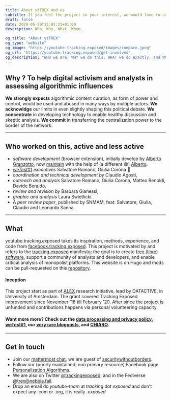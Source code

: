 ```yaml
---
title: About ytTREX and us
subtitle: If you feel the project in your interest, we would love to expand our team ― FYI, we're all unfunded
draft: false
date: 2020-05-20T15:01:21+01:00
description: Who, Why, What, When. 

og_title: "About ytTREX"
og_type: "website"
og_image: "https://youtube.tracking.exposed/images/compare.jpeg"
og_url: "https://youtube.tracking.exposed/get-involved"
og_description: "WHO we are, WHY we do this, WHAT we do exactly, and WHEN this would matter"
---
```


## Why ? To help digital activism and analysts in assessing algorithmic influences

**We strongly expects** algorithmic content curation, as form of power and control, would be used and abused in many ways by multiple actors.
**We acknowldge** our limits in even slightly shaping this political debate.
**We concentrate** in developing technology to enable healthy discussion and skeptic analysis.
**We commit** in transferring the centralization power to the border of the network.

---

## Who worked on this, active and less active

* _software development_ (browser extension), initially develop by [Alberto Granzotto](https://github.com/vrde), now [maintain](https://github.com/tracking-exposed/yttrex/graphs/contributors) with the help of (a different 😅) [Alberto](https://github.com/nkint).
* _[weTest#1](/wetest/1) executives_ Salvatore Romano, Giulia Corona 🙌
* _coordination and technical development by_ Claudio Agosti,
* _outreach and analysis_ Salvatore Romano, Giulia Corona, Matteo Renoldi, Davide Beraldo.
* _review and revision by_ Barbara Gianessi,
* _graphic and analysis_ Laura Swietlicki.
* A _peer review paper_, published by SNMAM, feat: Salvatore, Giulia, Claudio and Leonardo Sanna.

---

## What

youtube.tracking.exposed takes its inspiration, methods, experience, and code from [facebook.tracking.exposed](https://facebook.tracking.exposed). This project is motivated by and refers to the [tracking.exposed](https://tracking.exposed) manifesto; the goal is to create [free (libre) software](https://github.com/tracking-exposed/yttrex), support a community of analysts and developers, and enable critical analysis of monopolist platforms. This website is on Hugo and mods can be pull-requested on this [repository](https://github.com/tracking-exposed/youtube.tracking.exposed).

#### Inception

This project start as part of [ALEX](https://algorithms.exposed) research initiative, lead by DATACTIVE, in University of Amsterdam. The grant covered Tracking Exposed improvement since November '18 till February '20. After since the project is unfunded and contributions happens via personal volunteering capacity.

#### Want more more? Check out the [data processing and privacy policy](/privacy), [weTest#1](/wetest/1), our [very rare blogposts](/posts), and [CHIARO](/chiaro/start).

---

## Get in touch

* Join our [mattermost chat](https://chat.securitywithoutborders.org/community/channels/trackingexposed), we are guest of [securitywithoutborders](https://securitywithoutborders.org).
* Follow our (poorly maintained, non primary resource) Facebook page [Personalization Algorithms](https://www.facebook.com/personalizationalgorithm).
* We are also on Twitter [@trackingexposed](https://twitter.com/trackingexposed), and in the Fediverse [@trex@nebbia.fail](https://nebbia.fail/@TRackingEXposed).
* Drop an email do _youtube-team_ at _tracking_ dot _exposed_ and don't expect any .com or .org, it is really _.exposed_